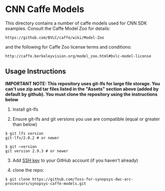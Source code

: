 
CNN Caffe Models
================

This directory contains a number of caffe models used for CNN SDK examples.
Consult the Caffe Model Zoo for details: 

    https://github.com/BVLC/caffe/wiki/Model-Zoo

and the following for Caffe Zoo license terms and conditions:

    http://caffe.berkeleyvision.org/model_zoo.html#bvlc-model-license

## Usage Instructions
**IMPORTANT NOTE:  This repository uses git-lfs for large file storage.  You can't use zip and tar files listed in the "Assets" section above (added by default by github).  You must clone the repository using the instructions below** 

1. Install git-lfs

2.  Ensure git-lfs and git versions you use are compatible (equal or greater than below)
```
$ git lfs version
git-lfs/2.0.2 # or newer

$ git –version
git version 2.9.3 # or newer
```
3.  Add [SSH key](https://help.github.com/articles/adding-a-new-ssh-key-to-your-github-account/) to your GitHub account (if you haven't already)

4. clone the repo:
```
$ git clone https://github.com/foss-for-synopsys-dwc-arc-processors/synopsys-caffe-models.git
```
